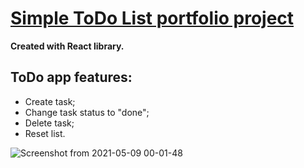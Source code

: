 # <a href="https://kondzerau-ivan.github.io/todo/" target="_blank">Simple ToDo List portfolio project</a> #


**Created with React library.**

## ToDo app features: ##

* Create task;
* Change task status to "done";
* Delete task;
* Reset list.

![Screenshot from 2021-05-09 00-01-48](https://user-images.githubusercontent.com/24848155/117553359-d8c06f00-b059-11eb-9083-6e3fc1de24d2.png)

